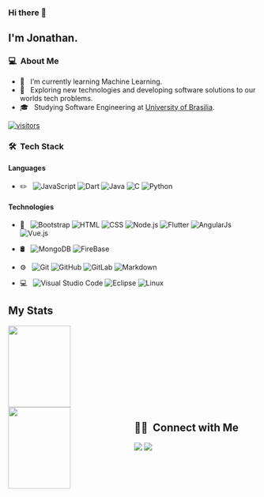 ### Hi there 👋

<!--
**Jonathan-Oliveira/Jonathan-Oliveira** is a ✨ _special_ ✨ repository because its `README.md` (this file) appears on your GitHub profile.

Here are some ideas to get you started:

- 🔭 I’m currently working on ...
- 🌱 I’m currently learning ...
- 👯 I’m looking to collaborate on ...
- 🤔 I’m looking for help with ...
- 💬 Ask me about ...
- 📫 How to reach me: ...
- 😄 Pronouns: ...
- ⚡ Fun fact: ...
-->


## I'm Jonathan.

### 💻 &nbsp;About Me 

- 🌱 &nbsp; I’m currently learning Machine Learning.
- 🤔 &nbsp; Exploring new technologies and developing software solutions to our worlds tech problems.
- 🎓 &nbsp; Studying Software Engineering at  <a href="http://www.unb.br">University of Brasilia</a>.

[![visitors](https://visitor-badge.glitch.me/badge?page_id=Jonathan-Oliveira.visitor-badge)](https://github.com/Jonathan-Oliveira)

### 🛠 &nbsp;Tech Stack

#### Languages
- ✏️ &nbsp;
![JavaScript](https://img.shields.io/badge/-JavaScript-333333?style=flat&logo=javascript)
![Dart](https://img.shields.io/badge/-Dart-333333?style=flat&logo=dart&logoColor=02589b)
  ![Java](https://img.shields.io/badge/-Java-333333?style=flat&logo=Java&logoColor=FFA518)
  ![C](https://img.shields.io/badge/-C-333333?style=flat&logo=C&logoColor=A8B9CC)
  ![Python](https://img.shields.io/badge/-Python-333333?style=flat&logo=python)
 

#### Technologies
- 🔧 &nbsp;
  ![Bootstrap](https://img.shields.io/badge/-Bootstrap-333333?style=flat&logo=bootstrap&logoColor=563D7C)
   ![HTML](https://img.shields.io/badge/-HTML-333333?style=flat&logo=HTML5)
  ![CSS](https://img.shields.io/badge/-CSS-333333?style=flat&logo=CSS3&logoColor=1572B6)
  ![Node.js](https://img.shields.io/badge/-Node.js-333333?style=flat&logo=node.js)
  ![Flutter](https://img.shields.io/badge/-Flutter-333333?style=flat&logo=flutter)
  ![AngularJs](https://img.shields.io/badge/-AngularJs-333333?style=flat&logo=angular)
   ![Vue.js](https://img.shields.io/badge/-Vue.js-333333?style=flat&logo=vue.js)
    
- 🛢 &nbsp;
  ![MongoDB](https://img.shields.io/badge/-MongoDB-333333?style=flat&logo=mongodb) 
  ![FireBase](https://img.shields.io/badge/-FireBase-333333?style=flat&logo=fireBase)

- ⚙️ &nbsp;
  ![Git](https://img.shields.io/badge/-Git-333333?style=flat&logo=git)
  ![GitHub](https://img.shields.io/badge/-GitHub-333333?style=flat&logo=github)
   ![GitLab](https://img.shields.io/badge/-GitLab-333333?style=flat&logo=gitlab)
  ![Markdown](https://img.shields.io/badge/-Markdown-333333?style=flat&logo=markdown)
- 💻  &nbsp;
  ![Visual Studio Code](https://img.shields.io/badge/-Visual%20Studio%20Code-333333?style=flat&logo=visual-studio-code&logoColor=007ACC)
  ![Eclipse](https://img.shields.io/badge/-Eclipse-333333?style=flat&logo=eclipse-ide&logoColor=2C2255)
  ![Linux](https://img.shields.io/badge/-Linux-333333?style=flat&logo=linux)


## My Stats
<p>
<a href="https://github.com/Jonathan-Oliveira">

  <img align="rigth"  width="50%"  height="165em" src="https://github-readme-stats-eight-theta.vercel.app/api/top-langs/?username=jonathan-oliveira&theme=radical&layout=compact"/>

  <img align="left" width="50%"  height="165em" src="https://github-readme-stats.vercel.app/api?username=jonathan-oliveira&show_icons=true&theme=radical" />

</a>
</p>


##  🤝🏻 &nbsp;Connect with Me

<p align="center">

<a href="http://www.linkedin.com/in/jonathan-jorge-oliveira"><img src="https://img.shields.io/badge/-Jonathan%20Oliveira-0077B5?style=flat-square&logo=Linkedin&logoColor=white"/></a>
<a href="mailto:jonathan.jb.oliveira.com"><img src="https://img.shields.io/badge/-jonathan.jb.oliveira@gamil.com-D14836?style=flat-square&logo=Gmail&logoColor=white"/></a>




